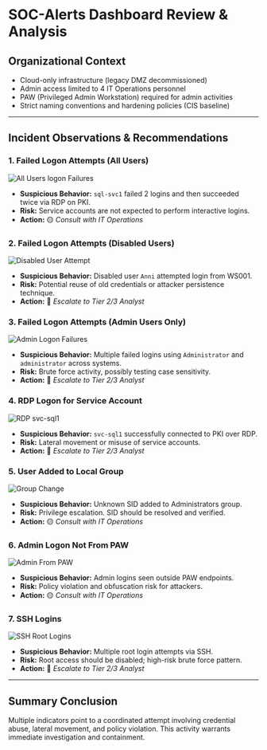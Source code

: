 # SOC-Alerts Dashboard Review & Analysis

## Organizational Context

- Cloud-only infrastructure (legacy DMZ decommissioned)
- Admin access limited to 4 IT Operations personnel
- PAW (Privileged Admin Workstation) required for admin activities
- Strict naming conventions and hardening policies (CIS baseline)

---

## Incident Observations & Recommendations

### 1. **Failed Logon Attempts (All Users)**
![All Users logon Failures ](../visuals/all-users-logon-failures.png)
- **Suspicious Behavior:** `sql-svc1` failed 2 logins and then succeeded twice via RDP on PKI.
- **Risk:** Service accounts are not expected to perform interactive logins.
- **Action:** 🟡 *Consult with IT Operations*

### 2. **Failed Logon Attempts (Disabled Users)**
![Disabled User Attempt](../visuals/disabled-user-logon.png)
- **Suspicious Behavior:** Disabled user `Anni` attempted login from WS001.
- **Risk:** Potential reuse of old credentials or attacker persistence technique.
- **Action:** 🔴 *Escalate to Tier 2/3 Analyst*

### 3. **Failed Logon Attempts (Admin Users Only)**
![Admin Logon Failures](../visuals/failed-logon-admin.png)
- **Suspicious Behavior:** Multiple failed logins using `Administrator` and `administrator` across systems.
- **Risk:** Brute force activity, possibly testing case sensitivity.
- **Action:** 🔴 *Escalate to Tier 2/3 Analyst*

### 4. **RDP Logon for Service Account**
![RDP svc-sql1](../visuals/rdp-service-account.png)
- **Suspicious Behavior:** `svc-sql1` successfully connected to PKI over RDP.
- **Risk:** Lateral movement or misuse of service accounts.
- **Action:** 🔴 *Escalate to Tier 2/3 Analyst*

### 5. **User Added to Local Group**
![Group Change](../visuals/group-membership-change.png)
- **Suspicious Behavior:** Unknown SID added to Administrators group.
- **Risk:** Privilege escalation. SID should be resolved and verified.
- **Action:** 🟡 *Consult with IT Operations*

### 6. **Admin Logon Not From PAW**
![Admin From PAW](../visuals/admin-login-not-from-paw.png)
- **Suspicious Behavior:** Admin logins seen outside PAW endpoints.
- **Risk:** Policy violation and obfuscation risk for attackers.
- **Action:** 🟡 *Consult with IT Operations*

### 7. **SSH Logins**
![SSH Root Logins](../visuals/ssh-root-logins.png)
- **Suspicious Behavior:** Multiple root login attempts via SSH.
- **Risk:** Root access should be disabled; high-risk brute force pattern.
- **Action:** 🔴 *Escalate to Tier 2/3 Analyst*

---
## Summary Conclusion

Multiple indicators point to a coordinated attempt involving credential abuse, lateral movement, and policy violation. This activity warrants immediate investigation and containment.
